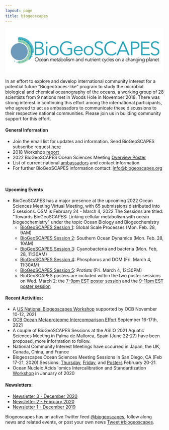 ```yaml
---
layout: page
title: biogeoscapes
---
```

<img src="biogeoscapes-04_cropped.png">

In an effort to explore and develop international community interest for a potential future “Biogeotraces-like” program to study the microbial biological and chemical oceanography of the oceans, a working group of 28 scientists from 9 nations met in Woods Hole in November 2018. There was strong interest in continuing this effort among the international participants, who agreed to act as ambassadors to communicate these discussions to their respective national communities. Please join us in building community support for this effort. 

#### General Information
* Join the email list for updates and information. Send BioGeoSCAPES subscribe request <a href="mailto:mzawoysky@whoi.edu?Subject=%20Please subscribe to BioGeoSCAPES list">here</a><br>
* 2018 Workshop [report](https://doi.org/10.5281/zenodo.4314954)
* 2022 BioGeoSCAPES Ocean Sciences Meeting [Overview Poster](https://drive.google.com/file/d/1oItOLva7VhJ90m6HQyuS4iavD3YuDONr/view?usp=sharing)
* List of current national [ambassadors](https://docs.google.com/spreadsheets/d/1lwYWRNgrVM_zfIcD0uksyRf_JohBgEkAgnEHDd6trrs/edit#gid=0) and contact information
* For further BioGeoSCAPES information contact: <a href="mailto:info@biogeoscapes.org">info@biogeoscapes.org</a><br>
<br>

#### Upcoming Events
* BioGeoSCAPES has a major presence at the upcoming 2022 Ocean Sciences Meeting Virtual Meeting, with 65 submissions distributed into 5 sessions. OSM is February 24 - March 4, 2022 
The Sessions are titled: "Towards BioGeoSCAPES: Linking cellular metabolism with ocean biogeochemistry" under the topic Ocean Biology and Biogeochemistry
  * [BioGeoSCAPES Session 1](https://osm2022.secure-platform.com/a/solicitations/3/sessiongallery/schedule/items/40): Global Scale Processes (Mon. Feb. 28, 9AM)
  * [BioGeoSCAPES Session 2](https://osm2022.secure-platform.com/a/solicitations/3/sessiongallery/schedule/items/641): Southern Ocean Dynamics (Mon. Feb. 28, 10AM)
  * [BioGeoSCAPES Session 3](https://osm2022.secure-platform.com/a/solicitations/3/sessiongallery/schedule/items/642): Cyanobacteria and bacteria (Mon. Feb, 28, 11:30AM)
  * [BioGeoSCAPES Session 4](https://osm2022.secure-platform.com/a/solicitations/3/sessiongallery/schedule/items/643): Phosphorus and DOM (Fri. March 4, 11:30AM)
  * [BioGeoSCAPES Session 5](https://osm2022.secure-platform.com/a/solicitations/3/sessiongallery/schedule/items/644): Protists (Fri. March 4, 12:30PM)
  * BioGeoSCAPES posters are included within the two poster sessions on Wed. March 2: the [7-9pm EST poster session](https://osm2022.secure-platform.com/a/solicitations/3/sessiongallery/schedule/items/623) and the [9-11pm EST poster session](https://osm2022.secure-platform.com/a/solicitations/3/sessiongallery/schedule/items/624)
  
#### Recent Activities:
* A [US National Biogeoscapes Workshop](https://www.us-ocb.org/ocb-scoping-workshop-laying-the-foundation-for-a-potential-future-biogeoscapes-program/) supported by OCB November 10-12, 2021
* [OCB Ocean Metaproteome Intercomparison Effort](https://www.us-ocb.org/intercomparison-and-intercalibration-metaproteomics/) September 16-17th, 2021
* A couple of BioGeoSCAPES Sessions at the ASLO 2021 Aquatic Sciences Meeting in Palma de Mallorca, Spain (June 22-27) have been proposed, more information to follow.
* National Community Interest Meetings have occurred in Japan, the UK, Canada, China, and France
* Biogeoscapes Ocean Sciences Meeting Sessions in San Diego, CA (Feb 17-21, 2020) Sessions: [Thursday](https://agu.confex.com/agu/osm20/meetingapp.cgi/Session/93195), [Friday](https://agu.confex.com/agu/osm20/meetingapp.cgi/Session/93199), and [Posters](https://agu.confex.com/agu/osm20/meetingapp.cgi/Session/84717) February 20-21.
* Ocean Nucleic Acids 'omics Intercalibration and Standardization [Workshop](https://www.us-ocb.org/ocean-nucleic-acids-omics-workshop/) in January of 2020 

#### Newsletters:
- [Newsletter 3 - December 2020](2020_12_02_newsletter-3.md)
- [Newsletter 2 - February 2020](2020-02-05-newsletter-2.md)
- [Newsletter 1 - December 2019](2019-07-15-newsletter-1.md) 

Biogeoscapes has an active Twitter feed [@biogeoscapes](https://twitter.com/biogeoscapes), follow along news and related events, or post your own news <a href="https://twitter.com/intent/tweet?button_hashtag=biogeoscapes&ref_src=twsrc%5Etfw" class="twitter-hashtag-button" data-show-count="false">Tweet #biogeoscapes</a><script async src="https://platform.twitter.com/widgets.js" charset="utf-8"></script>.


<!-- Global site tag (gtag.js) - Google Analytics -->
<script async src="https://www.googletagmanager.com/gtag/js?id=UA-157889041-1"></script>
<script>
  window.dataLayer = window.dataLayer || [];
  function gtag(){dataLayer.push(arguments);}
  gtag('js', new Date());

  gtag('config', 'UA-157889041-1');
</script>


